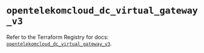 # `opentelekomcloud_dc_virtual_gateway_v3`

Refer to the Terraform Registry for docs: [`opentelekomcloud_dc_virtual_gateway_v3`](https://registry.terraform.io/providers/opentelekomcloud/opentelekomcloud/1.36.38/docs/resources/dc_virtual_gateway_v3).
